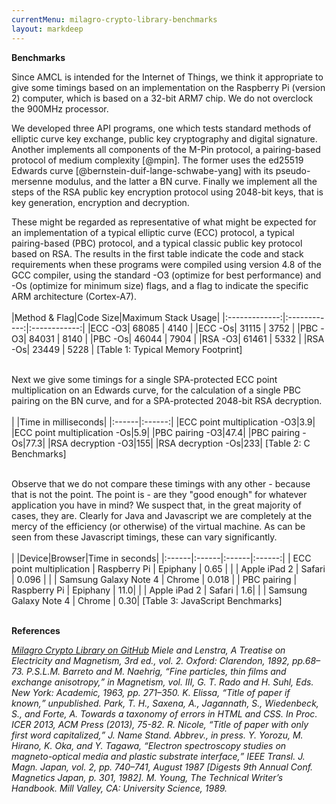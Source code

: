 ```yaml
---
currentMenu: milagro-crypto-library-benchmarks
layout: markdeep
---
```


**Benchmarks**

Since AMCL is intended for the Internet of Things, we think it appropriate to give some timings based on an implementation on the Raspberry Pi (version 2) computer, which is based on a 32-bit ARM7 chip. We do not overclock the 900MHz processor.

We developed three API programs, one which tests standard methods of elliptic curve key exchange, public key cryptography and digital signature. Another implements all components of the M-Pin protocol, a pairing-based protocol of medium complexity [@mpin].  The former uses the ed25519 Edwards curve [@bernstein-duif-lange-schwabe-yang] with its pseudo-mersenne modulus, and the latter a BN curve. Finally we implement all the steps of the RSA public key encryption protocol using 2048-bit keys, that is key generation, encryption and decryption.

These might be regarded as representative of what might be expected for an implementation of a typical elliptic curve (ECC) protocol, a typical pairing-based (PBC) protocol, and a typical classic public key protocol based on RSA.
The results in the first table indicate the code and stack requirements when these programs were compiled using version 4.8 of the GCC compiler, using the standard -O3 (optimize for best performance) and -Os (optimize for minimum size) flags, and a flag to indicate the specific ARM architecture (Cortex-A7).
<br></br>
<markdeep>
|Method & Flag|Code Size|Maximum Stack Usage|
|:-------------:|:------------:|:------------:|
|ECC  -O3|  68085 |  4140 |
|ECC  -Os|  31115 |  3752 |
|PBC  -O3|  84031 |  8140 |
|PBC  -Os|  46044 |  7904 |
|RSA  -O3|  61461 |  5332 |
|RSA  -Os|  23449 |  5228 |
[Table 1: Typical Memory Footprint]
</markdeep>
<br></br>


Next we give some timings for a single SPA-protected ECC point multiplication on an Edwards curve, for the calculation of a single PBC pairing on the BN curve, and for a SPA-protected 2048-bit RSA decryption.
<br></br>
<markdeep>
|   |Time in milliseconds|
|:------|:------:|
|ECC point multiplication -O3|3.9|
|ECC point multiplication -Os|5.9|
|PBC pairing -O3|47.4|
|PBC pairing -Os|77.3|
|RSA decryption -O3|155|
|RSA decryption -Os|233|
[Table 2: C Benchmarks]
</markdeep>
<br></br>


Observe that we do not compare these timings with any other - because that is not the point.
The point is - are they "good enough" for whatever application you have in mind? We suspect that, in the great majority of cases, they are.
Clearly for Java and Javascript we are completely at the mercy of the efficiency (or otherwise) of the virtual machine. As can be seen from these Javascript timings, these can vary significantly.
<br></br>
<markdeep>
|   |Device|Browser|Time in seconds|
|:------|:------|:------|:------:|
|  ECC point multiplication   |   Raspberry Pi  |   Epiphany  |  0.65  |
|   |   Apple iPad 2  |   Safari  |  0.096  |
|   |   Samsung Galaxy Note 4  |   Chrome  |  0.018  |
|  PBC pairing   |    Raspberry Pi  |   Epiphany  |  11.0|
|  |    Apple iPad 2  |   Safari  |  1.6|
|  |    Samsung Galaxy Note 4  |   Chrome  |  0.30|
[Table 3: JavaScript Benchmarks]
<br></br>
<markdeep>

**References**

<p></p>
<div class="references">
  <cite id="AMCL-on-GitHub"><a href="https://www.github.com">Milagro Crypto Library on GitHub</a></cite>
  <cite id="m-n-l">Miele and Lenstra, A Treatise on Electricity and Magnetism, 3rd ed., vol. 2. Oxford: Clarendon, 1892, pp.68–73.</cite>
  <cite id="barreto-naehrig">P.S.L.M. Barreto and M. Naehrig, <q>Fine particles, thin films and exchange anisotropy,</q> in Magnetism, vol. III, G. T. Rado and H. Suhl, Eds. New York: Academic, 1963, pp. 271–350.</cite>
  <cite id="mpin">K. Elissa, <q>Title of paper if known,</q> unpublished.</cite>
  <cite id="park13">Park, T. H., Saxena, A., Jagannath, S., Wiedenbeck, S., and Forte, A. Towards a taxonomy of errors in HTML and CSS. In <em>Proc. ICER 2013</em>, ACM Press (2013), 75-82.</cite>
  <cite id="nicole">R. Nicole, <q>Title of paper with only first word capitalized,</q> J. Name Stand. Abbrev., in press.</cite>
  <cite id="yorozu87">Y. Yorozu, M. Hirano, K. Oka, and Y. Tagawa, <q>Electron spectroscopy studies on magneto-optical media and plastic substrate interface,</q> IEEE Transl. J. Magn. Japan, vol. 2, pp. 740–741, August 1987 [Digests 9th Annual Conf. Magnetics Japan, p. 301, 1982].</cite>
  <cite id="young89">M. Young, The Technical Writer’s Handbook. Mill Valley, CA: University Science, 1989.</cite>
</div>



<script>window.markdeepOptions = {mode: 'html'};</script>
<script src="markdeep.min.js"></script>
<script src="https://casual-effects.com/markdeep/latest/markdeep.min.js"></script>

